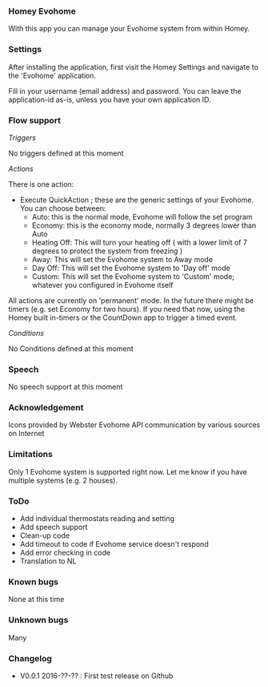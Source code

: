 ### Homey Evohome

With this app you can manage your Evohome system from within Homey.


### Settings
After installing the application, first visit the Homey Settings and navigate to the 'Evohome' application.

Fill in your username (email address) and password.  You can leave the application-id as-is, unless you have your own application ID.

### Flow support

*Triggers*

No triggers defined at this moment

*Actions*

There is one action:

- Execute QuickAction ; these are the generic settings of your Evohome. You can choose between:
    - Auto: this is the normal mode, Evohome will follow the set program
    - Economy: this is the economy mode, normally 3 degrees lower than Auto
    - Heating Off: This will turn your heating off ( with a lower limit of 7 degrees to protect the system from freezing )
    - Away: This will set the Evohome system to Away mode
    - Day Off: This will set the Evohome system to 'Day off' mode
    - Custom: This will set the Evohome system to 'Custom' mode; whatever you configured in Evohome itself

All actions are currently on 'permanent' mode. In the future there might be timers (e.g. set Economy for two hours). If you need that now, using the Homey built in-timers or the CountDown app to trigger a timed event.

*Conditions*

No Conditions defined at this moment
### Speech

No speech support at this moment

### Acknowledgement

Icons provided by Webster
Evohome API communication by various sources on Internet

### Limitations

Only 1 Evohome system is supported right now. Let me know if you have multiple systems (e.g. 2 houses).

### ToDo

- Add individual thermostats reading and setting
- Add speech support
- Clean-up code
- Add timeout to code if Evohome service doesn't respond
- Add error checking in code
- Translation to NL

### Known bugs

None at this time

### Unknown bugs

Many

### Changelog


- V0.0.1 2016-??-?? : First test release on Github
